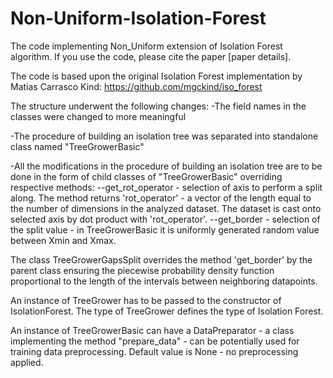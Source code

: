 # Non-Uniform-Isolation-Forest
The code implementing Non_Uniform extension of Isolation Forest algorithm.
If you use the code, please cite the paper [paper details].

The code is based upon the original Isolation Forest implementation by Matias Carrasco Kind: https://github.com/mgckind/iso_forest

The structure underwent the following changes:
  -The field names in the classes were changed to more meaningful
  
  -The procedure of building an isolation tree was separated into standalone class named "TreeGrowerBasic"
  
  -All the modifications in the procedure of building an isolation tree are to be done in the form of child classes of "TreeGrowerBasic" overriding respective methods: 
      --get_rot_operator - selection of axis to perform a split along. The method returns 'rot_operator' - a vector of the length equal to the number of dimensions in the analyzed dataset. The dataset is cast onto selected axis by dot product with 'rot_operator'.
      --get_border - selection of the split value - in TreeGrowerBasic it is uniformly generated random value between Xmin and Xmax.

The class TreeGrowerGapsSplit overrides the method 'get_border' by the parent class ensuring the piecewise probability density function proportional to the length of the intervals between neighboring datapoints.

An instance of TreeGrower has to be passed to the constructor of IsolationForest. The type of TreeGrower defines the type of Isolation Forest.

An instance of TreeGrowerBasic can have a DataPreparator - a class implementing the method "prepare_data" - can be potentially used for training data preprocessing. Default value is None - no preprocessing applied.
